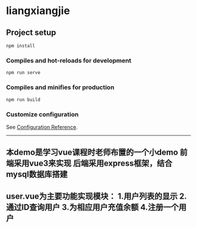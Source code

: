 # liangxiangjie

## Project setup
```
npm install
```

### Compiles and hot-reloads for development
```
npm run serve
```

### Compiles and minifies for production
```
npm run build
```

### Customize configuration
See [Configuration Reference](https://cli.vuejs.org/config/).

---------------------------------------------------------------------------------------------------------------------------------------------------
本demo是学习vue课程时老师布置的一个小demo
前端采用vue3来实现
后端采用express框架，结合mysql数据库搭建
---------------------------------------------------------------------------------------------------------------------------------------------------
user.vue为主要功能实现模块：
1.用户列表的显示
2.通过ID查询用户
3.为相应用户充值余额
4.注册一个用户
---------------------------------------------------------------------------------------------------------------------------------------------------

